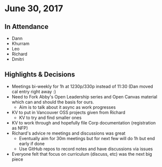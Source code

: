 # June 30, 2017

## In Attendance

- Dann
- Khurram
- Leo
- Richard
- Dmitri

## Highlights & Decisions

- Meetings bi-weekly for 1h at 1230p/330p instead of 11:30 (Dan moved cal entry right away :)
- Need to Fork Abby's Open Leadership series and Open Canvas material which can and should the basis for ours.
  - Aim is to talk about it async as work progresses
- KV to put in Vancouver OSS projects given from Richard
  - KV to try and find smaller ones
- KV to work through and hopefully file Corp documentation (registration as NFP)
- Richard's advice re meetings and discussions was great
  - Eventually aim for 30m meetings but for next few will do 1h but end early if done
  - Use GitHub repos to record notes and have discussions via issues
- Everyone felt that focus on curriculum (discuss, etc) was the next big piece